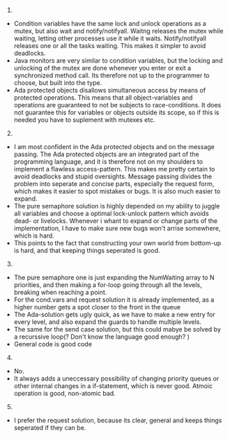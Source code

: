 1. 
- Condition variables have the same lock and unlock operations as a mutex, but also wait and notify/notifyall. Waitng releases the mutex while waiting, letting other processes use it while it waits. Notify/notifyall releases one or all the tasks waiting. This makes it simpler to avoid deadlocks.
- Java monitors are very similar to condition variables, but the locking and unlocking of the mutex are done whenever you enter or exit a synchronized method call. Its therefore not up to the programmer to choose, but built into the type.
- Ada protected objects disallows simultaneous access by means of protected operations. This means that all object-variables and operations are guaranteed to not be subjects to race-conditions. It does not guarantee this for variables or objects outside its scope, so if this is needed you have to suplement with mutexes etc. 

2.
- I am most confident in the Ada protected objects and on the message passing. The Ada protected objects are an integrated part of the programming language, and it is therefore not on my shoulders to implement a flawless access-pattern. This makes me pretty certain to avoid deadlocks and stupid oversights. Message passing divides the problem into seperate and concise parts, especially the request form, which makes it easier to spot mistakes or bugs. It is also much easier to expand. 
- The pure semaphore solution is highly depended on my ability to juggle all variables and choose a optimal lock-unlock pattern which avoids dead- or livelocks. Whenever i whant to expand or change parts of the implementation, I have to make sure new bugs won't arrise somewhere, which is hard. 
- This points to the fact that constructing your own world from bottom-up is hard, and that keeping things seperated is good. 

3. 
- The pure semaphore one is just expanding the NumWaiting array to N priorities, and then making a for-loop going through all the levels, breaking when reaching a point. 
- For the cond.vars and request solution it is already implemented, as a higher number gets a spot closer to the front in the queue
- The Ada-solution gets ugly quick, as we have to make a new entry for every level, and also expand the guards to handle multiple levels.
- The same for the send case solution, but this could mabye be solved by a recurssive loop(? Don't know the language good enough? )
- General code is good code

4. 
- No. 
- It always adds a uneccessary possibility of changing priority queues or other internal changes in a if-statement, which is never good. Atmoic operation is good, non-atomic bad. 

5.
- I prefer the request solution, because its clear, general and keeps things seperated if they can be. 
